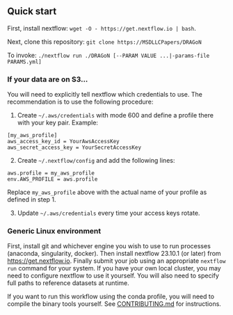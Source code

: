 
<a name="quick"></a>

## Quick start

First, install nextflow: `wget -O - https://get.nextflow.io | bash`.

Next, clone this repository: `git clone https://MSDLLCPapers/DRAGoN`

To invoke: `./nextflow run ./DRAGoN [--PARAM VALUE ...|-params-file PARAMS.yml]`

### If your data are on S3...

You will need to explicitly tell nextflow which credentials to use. The recommendation is to use the following procedure:

1. Create `~/.aws/credentials` with mode 600 and define a profile there with your key pair. Example:

```
[my_aws_profile]
aws_access_key_id = YourAwsAccessKey
aws_secret_access_key = YourSecretAccessKey
```

2. Create `~/.nextflow/config` and add the following lines:

```
aws.profile = my_aws_profile
env.AWS_PROFILE = aws.profile
```

Replace `my_aws_profile` above with the actual name of your profile as defined in step 1.

3. Update `~/.aws/credentials` every time your access keys rotate.

### Generic Linux environment

First, install git and whichever engine you wish to use to run processes (anaconda, singularity, docker). Then install nextflow 23.10.1 (or later) from https://get.nextflow.io. Finally submit your job using an appropriate `nextflow run` command for your system. If you have your own local cluster, you may need to configure nextflow to use it yourself. You will also need to specify full paths to reference datasets at runtime.

If you want to run this workflow using the conda profile, you will need to compile the binary tools yourself. See [CONTRIBUTING.md](CONTRIBUTING.md) for instructions.
